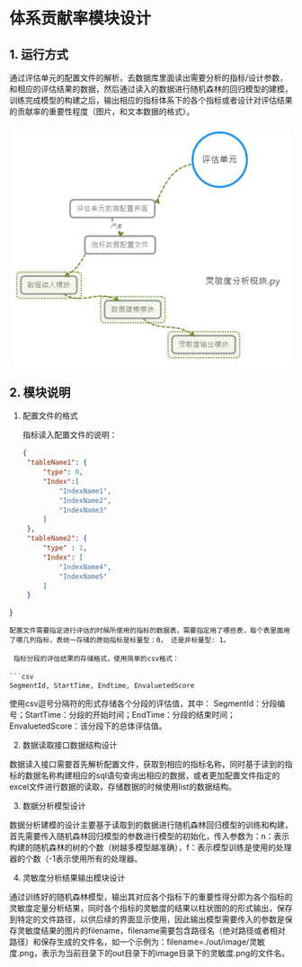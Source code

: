 # 体系贡献率模块设计

## 1. 运行方式

通过评估单元的配置文件的解析，去数据库里面读出需要分析的指标/设计参数，和相应的评估结果的数据，然后通过读入的数据进行随机森林的回归模型的建模，训练完成模型的构建之后，输出相应的指标体系下的各个指标或者设计对评估结果的贡献率的重要性程度（图片，和文本数据的格式）。

![灵敏度分析模块](./imageout/Mdimage.png)


## 2. 模块说明

1. 配置文件的格式
   
   指标读入配置文件的说明：
   ```json
   {
    "tableName1": {
        "type": 0,
        "Index":[
            "IndexName1",
            "IndexName2",
            "IndexName3"
        ]
    },
    "tableName2": {
        "type" : 1,
        "Index": [
            "IndexName4",
            "IndexName5"  
        ]
    }
}
   ```
   配置文件需要指定进行评估的时候所使用的指标的数据表，需要指定用了哪些表，每个表里面用了哪几列指标，表统一存储的原始指标是标量型：0， 还是非标量型: 1。

    指标分段的评估结果的存储格式，使用简单的csv格式：

```csv
SegmentId, StartTime, Endtime, EnvaluetedScore
```

使用csv逗号分隔符的形式存储各个分段的评估值，其中：
SegmentId：分段编号；StartTime：分段的开始时间；EndTime：分段的结束时间；EnvaluetedScore：该分段下的总体评估值。


2. 数据读取接口数据结构设计
   
数据读入接口需要首先解析配置文件，获取到相应的指标名称，同时基于读到的指标的数据名称构建相应的sql语句查询出相应的数据，或者更加配置文件指定的excel文件进行数据的读取，存储数据的时候使用list的数据结构。

3. 	数据分析模型设计

数据分析建模的设计主要基于读取到的数据进行随机森林回归模型的训练和构建，首先需要传入随机森林回归模型的参数进行模型的初始化，传入参数为：n：表示构建的随机森林的树的个数（树越多模型越准确），f：表示模型训练是使用的处理器的个数（-1表示使用所有的处理器。

4.	灵敏度分析结果输出模块设计

通过训练好的随机森林模型，输出其对应各个指标下的重要性得分即为各个指标的灵敏度定量分析结果，同时各个指标的灵敏度的结果以柱状图的的形式输出，保存到特定的文件路径，以供后续的界面显示使用，因此输出模型需要传入的参数是保存灵敏度结果的图片的filename，filename需要包含路径名（绝对路径或者相对路径）和保存生成的文件名，如一个示例为：filename=./out/image/灵敏度.png，表示为当前目录下的out目录下的image目录下的灵敏度.png的文件名。
